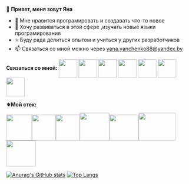 
 👋 <strong>Привет, меня зовут Яна</strong>
- 👾 Мне нравится програмировать и создавать что-то новое
- 🧐 Хочу развиваться в этой сфере ,изучать новые языки програмирования
- ⭐️ Буду рада делиться опытом и учиться у других разработчиков
- 📫 Связаться со мной можно через yana.yanchenko88@yandex.by

<strong>Связаться со мной: </strong>
<a href="mailto: yana.yanchenko88@yandex.com" target="blank"><img align="center" src="https://user-images.githubusercontent.com/82964950/132548062-107fdc94-a387-464c-bf89-3a83c8b92679.png" alt="" height="50" width="50" /></a>
<a href="https://www.facebook.com/people/%D0%AF%D0%BD%D0%B0-%D0%AF%D0%BD%D1%87%D0%B5%D0%BD%D0%BA%D0%BE/100008831523353/" target="blank"><img align="center" src="https://user-images.githubusercontent.com/82964950/132549247-9d3c7c64-f2fb-415e-a2d3-3343bfa2f58d.png" alt="" height="50" width="50" /></a>
<a href="https://t.me/yanayanchenko88" target="blank"><img align="center" src="https://user-images.githubusercontent.com/82964950/132549157-bbd31a67-b813-43df-b834-7d2a0e20ceaf.png" alt="" height="50" width="50" /></a>
<a href="https://www.linkedin.com/in/yana-yanchenko/" target="blank"><img align="center" src="https://user-images.githubusercontent.com/82964950/132547316-852b9fa5-e0a5-4ada-bcbb-1db0aeeb0a73.png" alt="" height="50" width="50" /></a>
<a href="https://wa.me/+375447582060" target="blank"><img align="center" src="https://user-images.githubusercontent.com/82964950/132549942-57ec7c67-3203-4384-8b98-669620d31237.png" alt="" height="50" width="50" /></a>
<a href="https://www.instagram.com/yana_yanchenk0/" target="blank"><img align="center" src="https://user-images.githubusercontent.com/82964950/132548618-f608f741-11ee-4714-b89a-700b8da677e0.png" alt="" height="50" width="50" /></a>
<a href="https://vk.com/id339196344" target="blank"><img align="center" src="https://user-images.githubusercontent.com/82964950/132550014-62422cbd-3232-46f1-8930-57a1142a14cc.png" alt="" height="50" width="50" /></a>


<strong>⚜️Мой стек: </strong>

<img src="https://user-images.githubusercontent.com/82964950/132123295-cddd513a-fd9c-4a49-940e-e3d6cd167c79.png" width="70"/><img src="https://user-images.githubusercontent.com/82964950/132123199-3c3d903c-0389-47f2-86dc-e525476667bc.png" width="65" height="70"/><img src="https://user-images.githubusercontent.com/82964950/132123313-be93eeda-1fab-455e-a238-e2e1f4434b54.png" width="65" height="70"/><img src="https://user-images.githubusercontent.com/82964950/132123630-b7d59158-6a89-4de0-8d49-3137f3c7d15f.png" width="80" height="75"/><img src="https://user-images.githubusercontent.com/82964950/132123711-fd651e85-1128-4ce5-9147-8b4e43ffef3e.png" width="80" height="70"/><img src="https://user-images.githubusercontent.com/82964950/132123744-a7a91dd7-bf58-4b84-81a2-ffcdb58e5050.png" width="100" height="75"/><img src="https://user-images.githubusercontent.com/82964950/132123776-0c43ad9d-19b9-4ed1-9cd1-6189bfb16748.png" width="80" height="70"/>


[![Anurag's GitHub stats](https://github-readme-stats.vercel.app/api?username=yana-yanchenko)](https://github.com/anuraghazra/github-readme-stats)
[![Top Langs](https://github-readme-stats.vercel.app/api/top-langs/?username=yana-yanchenko)](https://github.com/anuraghazra/github-readme-stats)


<!---
yana-yanchenko/yana-yanchenko is a ✨ special ✨ repository because its `README.md` (this file) appears on your GitHub profile.
You can click the Preview link to take a look at your changes.
--->
